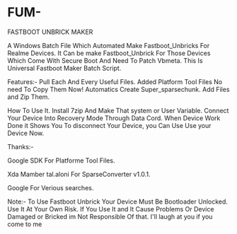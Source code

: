 # FUM-
FASTBOOT UNBRICK MAKER


A Windows Batch File Which Automated Make Fastboot_Unbricks For Realme Devices. 
It Can be make Fastboot_Unbrick For Those Devices Which Come With Secure Boot And Need To Patch Vbmeta. 
This Is Universal Fastboot Maker Batch Script. 

Features:-
Pull Each And Every Useful Files.
Added Platform Tool Files No need To Copy Them Now!
Automatics Create Super_sparsechunk.
Add Files and Zip Them.

How To Use It.
Install 7zip And Make That system or User Variable.
Connect Your Device Into Recovery Mode Through Data Cord.
When Device Work Done it Shows You To disconnect Your Device, you Can Use Use your Device Now.


Thanks:-

Google SDK For Platforme Tool Files.

Xda Mamber tal.aloni For SparseConverter v1.0.1.

Google For Verious searches.

Note:-
To Use Fastboot Unbrick Your Device Must Be Bootloader Unlocked.
Use It At Your Own Risk.
If You Use It and It Cause Problems Or Device Damaged or Bricked im Not Responsible Of that.
I'll laugh at you if you come to me

